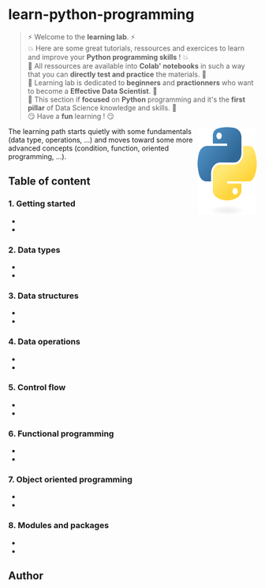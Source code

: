 # learn-python-programming

> :zap: Welcome to the **learning lab**. :zap:  
> :boom: Here are some great tutorials, ressources and exercices to learn and improve your **Python programming skills** ! :boom:  
> :punch: All ressources are available into **Colab' notebooks** in such a way that you can **directly test and practice** the materials. :punch:  
> :rocket: Learning lab is dedicated to **beginners** and **practionners** who want to become a **Effective Data Scientist**. :rocket:  
> :dart: This section if **focused** on **Python** programming and it's the **first pillar** of Data Science knowledge and skills. :dart:  
> :smirk: Have a **fun** learning ! :smirk:

<img src="https://github.com/remijul/learn-python-programming/blob/main/python-logo-only.png" align="right"
     alt="Python logo" width="120" height="178">

The learning path starts quietly with some fundamentals (data type, operations, ...) and moves toward some more advanced concepts (condition, function, oriented programming, ...).

## Table of content
### 1. Getting started
* []()
* []()

### 2. Data types
* []()
* []()

### 3. Data structures
* []()
* []()

### 4. Data operations
* []()
* []()

### 5. Control flow
* []()
* []()

### 6. Functional programming
* []()
* []()

### 7. Object oriented programming
* []()
* []()

### 8. Modules and packages
* []()
* []()


## Author
